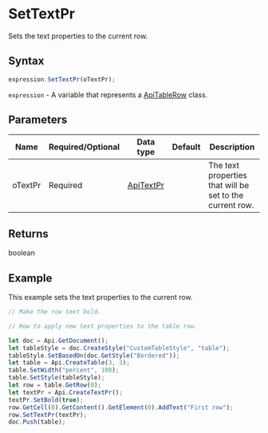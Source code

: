 # SetTextPr

Sets the text properties to the current row.

## Syntax

```javascript
expression.SetTextPr(oTextPr);
```

`expression` - A variable that represents a [ApiTableRow](../ApiTableRow.md) class.

## Parameters

| **Name** | **Required/Optional** | **Data type** | **Default** | **Description** |
| ------------- | ------------- | ------------- | ------------- | ------------- |
| oTextPr | Required | [ApiTextPr](../../ApiTextPr/ApiTextPr.md) |  | The text properties that will be set to the current row. |

## Returns

boolean

## Example

This example sets the text properties to the current row.

```javascript editor-docx
// Make the row text bold.

// How to apply new text properties to the table row.

let doc = Api.GetDocument();
let tableStyle = doc.CreateStyle("CustomTableStyle", "table");
tableStyle.SetBasedOn(doc.GetStyle("Bordered"));
let table = Api.CreateTable(3, 3);
table.SetWidth("percent", 100);
table.SetStyle(tableStyle);
let row = table.GetRow(0);
let textPr = Api.CreateTextPr();
textPr.SetBold(true);
row.GetCell(0).GetContent().GetElement(0).AddText("First row");
row.SetTextPr(textPr);
doc.Push(table);
```

